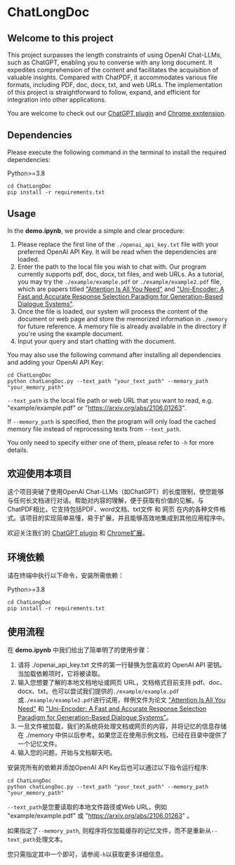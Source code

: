 # ChatLongDoc

## Welcome to this project

This project surpasses the length constraints of using OpenAI Chat-LLMs, such as ChatGPT, enabling you to converse with any long document. It expedites comprehension of the content and facilitates the acquisition of valuable insights. Compared with ChatPDF, it accommodates various file formats, including PDF, doc, docx, txt, and web URLs. The implementation of this project is straightforward to follow, expand, and efficient for integration into other applications.

You are welcome to check out our [ChatGPT plugin](https://chat.openai.com/?model=gpt-4-plugins) and [Chrome exntension](https://www.webpilot.ai/).

## Dependencies

Please execute the following command in the terminal to install the required dependencies:

Python>=3.8

```shell
cd ChatLongDoc
pip install -r requirements.txt
```

## Usage

In the **demo.ipynb**, we provide a simple and clear procedure:

1. Please replace the first line of the `./openai_api_key.txt` file with your preferred OpenAI API Key. It will be read when the dependencies are loaded.
2. Enter the path to the local file you wish to chat with. Our program currently supports pdf, doc, docx, txt files, and web URLs. As a tutorial, you may try the `./example/example.pdf` or `./example/example2.pdf` file, which are papers titled ["Attention Is All You Need"](https://arxiv.org/abs/1706.03762) and ["Uni-Encoder: A Fast and Accurate Response Selection Paradigm for Generation-Based Dialogue Systems"](https://arxiv.org/abs/2106.01263).
3. Once the file is loaded, our system will process the content of the document or web page and store the memorized information in `./memory` for future reference. A memory file is already available in the directory if you're using the example document.
4. Input your query and start chatting with the document.

You may also use the following command after installing all dependencies and adding your OpenAI API Key:
```shell
cd ChatLongDoc
python chatLongDoc.py --text_path "your_text_path" --memory_path "your_memory_path"
```
`--text_path` is the local file path or web URL that you want to read, e.g. "example/example.pdf" or "https://arxiv.org/abs/2106.01263".

If `--memory_path` is specified, then the program will only load the cached memory file instead of reprocessing texts from `--text_path`.

You only need to specify either one of them, please refer to `-h` for more details.

## 欢迎使用本项目

这个项目突破了使用OpenAI Chat-LLMs（如ChatGPT）的长度限制，使您能够与任何长文档进行对话。帮助对内容的理解，便于获取有价值的见解。与ChatPDF相比，它支持包括PDF、word文档、txt文件 和 网页 在内的各种文件格式。该项目的实现简单易懂，易于扩展，并且能够高效地集成到其他应用程序中。

欢迎关注我们的 [ChatGPT plugin](https://chat.openai.com/?model=gpt-4-plugins) 和 [Chrome扩展](https://www.webpilot.ai/)。

## 环境依赖

请在终端中执行以下命令，安装所需依赖：

Python>=3.8

```shell
cd ChatLongDoc
pip install -r requirements.txt
```

## 使用流程

在 **demo.ipynb** 中我们给出了简单明了的使用步骤：

1. 请将 ./openai_api_key.txt 文件的第一行替换为您喜欢的 OpenAI API 密钥。当加载依赖项时，它将被读取。
2. 输入您想要了解的本地文档地址或网页 URL，文档格式目前支持 pdf、doc、docx、txt。也可以尝试我们提供的`./example/example.pdf`或`./example/example2.pdf`进行试用，样例文件为论文 ["Attention Is All You Need"](https://arxiv.org/abs/1706.03762) 和 ["Uni-Encoder: A Fast and Accurate Response Selection Paradigm for Generation-Based Dialogue Systems"](https://arxiv.org/abs/2106.01263)。
3. 一旦文件被加载，我们的系统将处理文档或网页的内容，并将记忆的信息存储在 ./memory 中供以后参考。如果您正在使用示例文档，已经在目录中提供了一个记忆文件。
4. 输入您的问题，开始与文档聊天吧。

安装完所有的依赖并添加OpenAI API Key后也可以通过以下指令运行程序:
```shell
cd ChatLongDoc
python chatLongDoc.py --text_path "your_text_path" --memory_path "your_memory_path"
```
`--text_path`是您要读取的本地文件路径或Web URL，例如 "example/example.pdf" 或 "https://arxiv.org/abs/2106.01263" 。

如果指定了`--memory_path`, 则程序将仅加载缓存的记忆文件，而不是重新从`--text_path`处理文本。

您只需指定其中一个即可，请参阅`-h`以获取更多详细信息。

